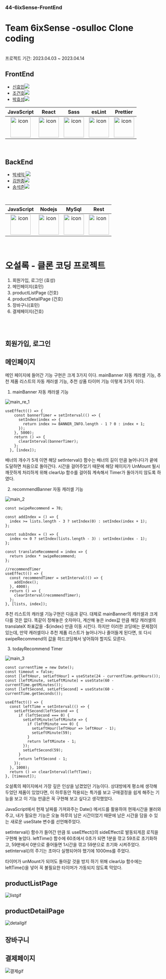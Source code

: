### 44-6ixSense-FrontEnd

# Team 6ixSense -osulloc Clone coding
<br />
프로젝트 기간: 2023.04.03 ~ 2023.04.14

## FrontEnd

- <a href="https://github.com/Hyomins-013">신효민<img src="https://img.shields.io/badge/GitHub-181717?style=flat-square&logo=GitHub&logoColor=white&link=https://github.com/hongyeollee"/></a>
- <a href="https://github.com/alchogh">조건호<img src="https://img.shields.io/badge/GitHub-181717?style=flat-square&logo=GitHub&logoColor=white&link=https://github.com/hongyeollee"/></a>
- <a href="https://github.com/Hyoster">박효성<img src="https://img.shields.io/badge/GitHub-181717?style=flat-square&logo=GitHub&logoColor=white&link=https://github.com/hongyeollee"/></a>


|                                             JavaScript                                             |                                                 React                                                 |                                                                              Sass                                                                               |                                                 esLint                                                 |                                                 Prettier                                                  |
| :------------------------------------------------------------------------------------------------: | :---------------------------------------------------------------------------------------------------: | :-------------------------------------------------------------------------------------------------------------------------------------------------------------: | :----------------------------------------------------------------------------------------------------: | :-------------------------------------------------------------------------------------------------------: |
| <img src="https://techstack-generator.vercel.app/js-icon.svg" alt="icon" width="65" height="65" /> | <img src="https://techstack-generator.vercel.app/react-icon.svg" alt="icon" width="65" height="65" /> | <div style="display: flex; align-items: flex-start;"><img src="https://techstack-generator.vercel.app/sass-icon.svg" alt="icon" width="65" height="65" /></div> | <img src="https://techstack-generator.vercel.app/eslint-icon.svg" alt="icon" width="65" height="65" /> |<div style="display: flex; align-items: flex-start;"><img src="https://techstack-generator.vercel.app/prettier-icon.svg" alt="icon" width="65" height="65" /></div> |




<br />



## BackEnd

- <a href="https://github.com/parkseyik">박세익 <img src="https://img.shields.io/badge/GitHub-181717?style=flat-square&logo=GitHub&logoColor=white&link=https://github.com/minseoya"/></a>
- <a href="https://github.com/thornewater">김원종<img src="https://img.shields.io/badge/GitHub-181717?style=flat-square&logo=GitHub&logoColor=white&link=https://github.com/lsg622"/></a>
- <a href="https://github.com/songsong95">송석준<img src="https://img.shields.io/badge/GitHub-181717?style=flat-square&logo=GitHub&logoColor=white&link=https://github.com/Dongrang072"/></a>

<br />


|                                             JavaScript                                             |                                                Nodejs                                                 |                                                 MySql                                                 |                                                  Rest                                                   |
| :------------------------------------------------------------------------------------------------: | :---------------------------------------------------------------------------------------------------: | :---------------------------------------------------------------------------------------------------: | :-----------------------------------------------------------------------------------------------------: |
| <img src="https://techstack-generator.vercel.app/js-icon.svg" alt="icon" width="65" height="65" /> | <img src="https://techstack-generator.vercel.app/nginx-icon.svg" alt="icon" width="65" height="65" /> | <img src="https://techstack-generator.vercel.app/mysql-icon.svg" alt="icon" width="65" height="65" /> | <img src="https://techstack-generator.vercel.app/restapi-icon.svg" alt="icon" width="65" height="65" /> |

  
<br/>

# 오설록 -  클론 코딩 프로젝트



1. 회원가입, 로그인 (효성)
2. 메인페이지(효민)
3. productListPage  (건호)
4. productDetailPage (건호)
5. 장바구니(효민)
6. 결제페이지(건호)

<br/>
<br/>

## 회원가입, 로그인


## 메인페이지

메인 페이지에 들어간 기능 구현은 크게 3가지 이다. mainBanner 자동 캐러셀 기능, 추천 제품 리스트의 자동 캐러셀 기능, 추천 상품 타이머 기능 이렇게 3가지 이다.

1. mainBanner 자동 캐러셀 기능

![main_re_1](https://user-images.githubusercontent.com/125179082/232384601-edd0d152-ecce-43e9-bac6-7c7ed5c0835b.gif)


```
useEffect(() => {
    const bannerTimer = setInterval(() => {
      setIndex(index => {
        return index >= BANNER_INFO.length - 1 ? 0 : index + 1;
      });
    }, 5000);
    return () => {
      clearInterval(bannerTimer);
    };
  }, [index]);
```

배너의 개수가 5개 이면 해당 setInterval() 함수는 배너의 길이 만큼 늘어나다가 끝에 도달하면 처음으로 돌아간다.
시간을 걸어주었기 때문에 해당 페이지가 UnMount 될시 깨끗하게 처리하게 위해 clearUp 함수를 걸어줘 계속해서 Timer가 돌아가지 않도록 하였다.

2. recommendBanner 자동 캐러셀 기능

![main_2](https://user-images.githubusercontent.com/125179082/232386628-e461e0c2-808d-4138-8c07-c64403a6f004.gif)

```
const swipeRecommend = 78;

const addIndex = () => {
  index >= lists.length - 3 ? setIndex(0) : setIndex(index + 1);
};

const subIndex = () => {
  index <= 0 ? setIndex(lists.length - 3) : setIndex(index - 1);
};

const translateRecommend = index => {
  return index * swipeRecommend;
};

//recommendTimer
useEffect(() => {
  const recommendTimer = setInterval(() => {
    addIndex();
  }, 4000);
  return () => {
    clearInterval(recommendTimer);
  };
}, [lists, index]);
```
추천 리스트의 캐러셀 기능구현은 다음과 같다. 대체로 mainBanner의 캐러셀과 크게 다를 것은 없다. 똑같이 정해놓은 숫자마다, 계산해 놓은 index값 만큼 해당 캐러셀의
translateX 좌표값을 -${index} 만큼 이동 시킨다.
하지만 이러한 코딩에는 문제점이 있는데, 만약 캐러셀이나 추천 제품 리스트가 늘어나거나 줄어들게 된다면, 또 다시 swipeRecommend의 값을 하드코딩해서 넣어줘야 할지도 모른다.

3. todayRecommend Timer

![main_3](https://user-images.githubusercontent.com/125179082/232389599-ae6449a5-6a5c-4ae4-90ff-13bef592dcf1.gif)

```
const currentTime = new Date();
const timeout = false;
const [leftHour, setLeftHour] = useState(24 - currentTime.getHours());
const [leftMinute, setLeftMinute] = useState(60 - currentTime.getMinutes());
const [leftSecond, setLeftSecond] = useState(60 - currentTime.getSeconds());

useEffect(() => {
  const leftTime = setInterval(() => {
    setLeftSecond(leftSecond => {
      if (leftSecond === 0) {
        setLeftMinute(leftMinute => {
          if (leftMinute === 0) {
            setLeftHour(leftHour => leftHour - 1);
            setLeftMinute(59);
          }
          return leftMinute - 1;
        });
        setLeftSecond(59);
      }
      return leftSecond - 1;
    });
  }, 1000);
  return () => clearInterval(leftTime);
}, [timeout]);
```
오설록의 페이지에서 가장 깊은 인상을 남겼었던 기능이다. 상대방에게 평소에 생각해 두었던 제품이 있었다면, 이 하루동안 적용되는 특가를 보고 구매결정을 쉽게 해주는 기능을 보고
이 기능 만큼은 꼭 구현해 보고 싶다고 생각했었다.

JavaScript에서 현재 날짜를 가져와주는 Date() 메서드를 활용하여 현재시간을 불러와주고, 내가 필요한 기능은 오늘 하루의 남은 시간이었기 때문에 남은 시간을 담을 수 있는 새로운 useState 변수를
선언해주었다.

setInterval() 함수가 들어간 만큼 또 useEffect()의 sideEffect로 발동되게끔 로직을 구현해 놓았다.
leftTime() 함수에 60초에서 0초가 되면 1분을 깎고 59초로 초기화하고, 59분에서 0분으로 줄어들면 1시간을 깎고 59분으로 초기화 시켜주었다.
setInterval()의 주기는 초마다 실행되어야 했기에 1000ms를 주었다.

타이머가 unMount가 되어도 돌아갈 것을 방지 하기 위해 clearUp 함수에는 leftTime()을 넣어 꼭 불필요한 타이머가 가동되지 않도록 막았다.

## productListPage

![listgif](https://user-images.githubusercontent.com/122069802/232394097-8538b0b4-edc6-4007-a2ae-3448a9fa1f1c.gif)


## productDetailPage

![detailgif](https://user-images.githubusercontent.com/122069802/232394137-25f25966-2e72-4a14-a81e-367cb30e3fab.gif)


## 장바구니

## 결제페이지

![결제gif](https://user-images.githubusercontent.com/122069802/232394160-aa78df36-abff-4ef3-b707-52ee44ec20fa.gif)





